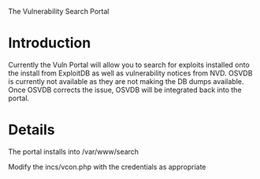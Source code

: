 The Vulnerability Search Portal

# Introduction #

Currently the Vuln Portal will allow you to search for exploits installed onto the install from ExploitDB as well as vulnerability notices from NVD. OSVDB is currently not available as they are not making the DB dumps available. Once OSVDB corrects the issue, OSVDB will be integrated back into the portal.


# Details #

The portal installs into /var/www/search

Modify the incs/vcon.php with the credentials as appropriate